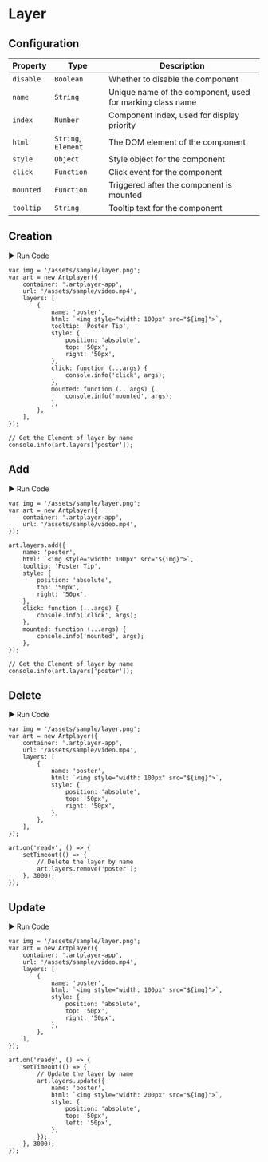 # Layer

## Configuration

| Property  | Type                  | Description                  |
| --------- | --------------------- | ---------------------------- |
| `disable` | `Boolean`             | Whether to disable the component |
| `name`    | `String`              | Unique name of the component, used for marking class name |
| `index`   | `Number`              | Component index, used for display priority |
| `html`    | `String`, `Element`   | The DOM element of the component |
| `style`   | `Object`              | Style object for the component |
| `click`   | `Function`            | Click event for the component |
| `mounted` | `Function`            | Triggered after the component is mounted |
| `tooltip` | `String` | Tooltip text for the component |

## Creation

<div className="run-code">▶ Run Code</div>

```js{5-22}
var img = '/assets/sample/layer.png';
var art = new Artplayer({
    container: '.artplayer-app',
    url: '/assets/sample/video.mp4',
    layers: [
        {
            name: 'poster',
            html: `<img style="width: 100px" src="${img}">`,
            tooltip: 'Poster Tip',
            style: {
                position: 'absolute',
                top: '50px',
                right: '50px',
            },
            click: function (...args) {
                console.info('click', args);
            },
            mounted: function (...args) {
                console.info('mounted', args);
            },
        },
    ],
});

// Get the Element of layer by name
console.info(art.layers['poster']);
```
## Add

<div className="run-code">▶ Run Code</div>

```js{7-22}
var img = '/assets/sample/layer.png';
var art = new Artplayer({
    container: '.artplayer-app',
    url: '/assets/sample/video.mp4',
});

art.layers.add({
    name: 'poster',
    html: `<img style="width: 100px" src="${img}">`,
    tooltip: 'Poster Tip',
    style: {
        position: 'absolute',
        top: '50px',
        right: '50px',
    },
    click: function (...args) {
        console.info('click', args);
    },
    mounted: function (...args) {
        console.info('mounted', args);
    },
});

// Get the Element of layer by name
console.info(art.layers['poster']);
```
## Delete

<div className="run-code">▶ Run Code</div>

```js{21}
var img = '/assets/sample/layer.png';
var art = new Artplayer({
    container: '.artplayer-app',
    url: '/assets/sample/video.mp4',
    layers: [
        {
            name: 'poster',
            html: `<img style="width: 100px" src="${img}">`,
            style: {
                position: 'absolute',
                top: '50px',
                right: '50px',
            },
        },
    ],
});

art.on('ready', () => {
    setTimeout(() => {
        // Delete the layer by name
        art.layers.remove('poster');
    }, 3000);
});
```
## Update

<div className="run-code">▶ Run Code</div>

```js{21-29}
var img = '/assets/sample/layer.png';
var art = new Artplayer({
    container: '.artplayer-app',
    url: '/assets/sample/video.mp4',
    layers: [
        {
            name: 'poster',
            html: `<img style="width: 100px" src="${img}">`,
            style: {
                position: 'absolute',
                top: '50px',
                right: '50px',
            },
        },
    ],
});

art.on('ready', () => {
    setTimeout(() => {
        // Update the layer by name
        art.layers.update({
            name: 'poster',
            html: `<img style="width: 200px" src="${img}">`,
            style: {
                position: 'absolute',
                top: '50px',
                left: '50px',
            },
        });
    }, 3000);
});
```